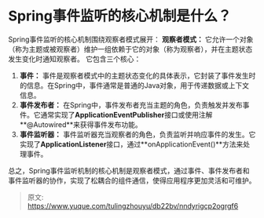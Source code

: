 # Spring事件监听的核心机制是什么？


Spring事件监听的核心机制围绕观察者模式展开：
**观察者模式：** 它允许一个对象（称为主题或被观察者）维护一组依赖于它的对象（称为观察者），并在主题状态发生变化时通知观察者。
它包含三个核心：

1. **事件：** 事件是观察者模式中的主题状态变化的具体表示，它封装了事件发生时的信息。在Spring中，事件通常是普通的Java对象，用于传递数据或上下文信息。
2. **事件发布者：** 在Spring中，事件发布者充当主题的角色，负责触发并发布事件。它通常实现了**ApplicationEventPublisher**接口或使用注解**@Autowired**来获得事件发布功能。
3. **事件监听器：** 事件监听器充当观察者的角色，负责监听并响应事件的发生。它实现了**ApplicationListener**接口，通过**onApplicationEvent()**方法来处理事件。

总之，Spring事件监听机制的核心机制是观察者模式，通过事件、事件发布者和事件监听器的协作，实现了松耦合的组件通信，使得应用程序更加灵活和可维护。


> 原文: <https://www.yuque.com/tulingzhouyu/db22bv/nndyrigcp2ogrgf6>